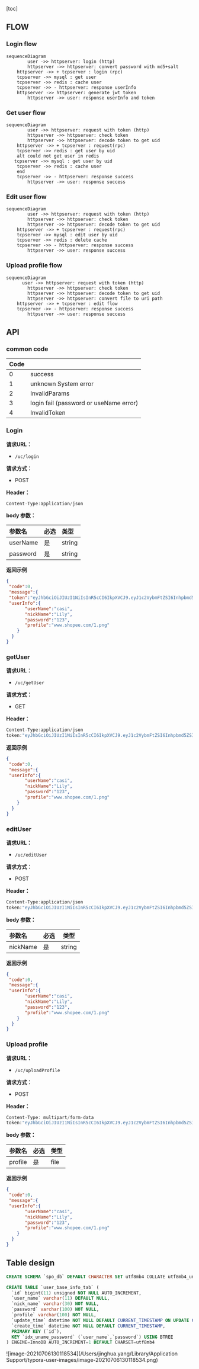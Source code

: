 [toc]



## FLOW

### Login flow

```mermaid
sequenceDiagram
		user ->> httpserver: login (http)
		httpserver ->> httpserver: convert password with md5+salt
    httpserver ->> + tcpserver : login (rpc)
    tcpserver ->> mysql : get user
    tcpserver ->> redis : cache user
    tcpserver ->> - httpserver: response userInfo
    httpserver ->> httpserver: generate jwt token
 		httpserver ->> user: response userInfo and token
```

### Get user flow

```mermaid
sequenceDiagram
		user ->> httpserver: request with token (http)
		httpserver ->> httpserver: check token
		httpserver ->> httpserver: decode token to get uid
    httpserver ->> + tcpserver : request(rpc)
    tcpserver ->> redis : get user by uid
    alt could not get user in redis
   tcpserver ->> mysql : get user by uid
    tcpserver ->> redis : cache user
	end
    tcpserver ->> - httpserver: response success
 		httpserver ->> user: response success
```



### Edit user flow

```mermaid
sequenceDiagram
		user ->> httpserver: request with token (http)
		httpserver ->> httpserver: check token
		httpserver ->> httpserver: decode token to get uid
    httpserver ->> + tcpserver : request(rpc)
    tcpserver ->> mysql : edit user by uid
    tcpserver ->> redis : delete cache
    tcpserver ->> - httpserver: response success
 		httpserver ->> user: response success
```



### Upload profile flow

```mermaid
sequenceDiagram
	  user ->> httpserver: request with token (http)
		httpserver ->> httpserver: check token
		httpserver ->> httpserver: decode token to get uid
		httpserver ->> httpserver: convert file to uri path
    httpserver ->> + tcpserver : edit flow 
    tcpserver ->> - httpserver: response success
 		httpserver ->> user: response success
```



## API

### common code

| Code |                                        |
| ---- | -------------------------------------- |
| 0    | success                                |
| 1    | unknown System error                   |
| 2    | InvalidParams                          |
| 3    | login fail (password or useName error) |
| 4    | InvalidToken                           |

### Login

**请求URL：** 

- ` /uc/login `

**请求方式：**

- POST 

**Header：**

```js
Content-Type:application/json
```

**body 参数：** 

| 参数名   | 必选 | 类型   |
| :------- | :--- | :----- |
| userName | 是   | string |
| password | 是   | string |


**返回示例**

``` json
{
 "code":0,
 "message":{
 "token":"eyJhbGciOiJIUzI1NiIsInR5cCI6IkpXVCJ9.eyJ1c2VybmFtZSI6Inhpbmd5ZSIsInBhc3N3b3JkIjoiMTIzNDU2IiwiZXhwIjoxNjA2MzAwOTQ4LCJpc3MiOiJnaW4tYmxvZyJ9.Nv6e46XYoKfRjlgCBYnajB_CIRzZKepf09cw6KP3kck",
 "userInfo":{
       "userName":"casi",
       "nickName":"Lily",
       "password":"123",
       "profile":"www.shopee.com/1.png"
    }
  }
}
```

### getUser

**请求URL：** 

- ` /uc/getUser `

**请求方式：**

- GET 

**Header：**

```js
Content-Type:application/json
token:"eyJhbGciOiJIUzI1NiIsInR5cCI6IkpXVCJ9.eyJ1c2VybmFtZSI6Inhpbmd5ZSIsInBhc3N3b3JkIjoiMTIzNDU2IiwiZXhwIjoxN jA2MzAwOTQ4LCJpc3MiOiJnaW4tYmxvZyJ9.Nv6e46XYoKfRjlgCBYnajB_CIRzZKepf09cw6KP3kck"
```

**返回示例**

``` json
{
 "code":0,
 "message":{
 "userInfo":{
       "userName":"casi",
       "nickName":"Lily",
       "password":"123",
       "profile":"www.shopee.com/1.png"
    }
  }
}
```

### editUser

**请求URL：** 

- ` /uc/editUser `

**请求方式：**

- POST 

**Header：**

```js
Content-Type:application/json
token:"eyJhbGciOiJIUzI1NiIsInR5cCI6IkpXVCJ9.eyJ1c2VybmFtZSI6Inhpbmd5ZSIsInBhc3N3b3JkIjoiMTIzNDU2IiwiZXhwIjoxN jA2MzAwOTQ4LCJpc3MiOiJnaW4tYmxvZyJ9.Nv6e46XYoKfRjlgCBYnajB_CIRzZKepf09cw6KP3kck"
```

**body 参数：** 

| 参数名   | 必选 | 类型   |
| :------- | :--- | ------ |
| nickName | 是   | string |

**返回示例**

``` json
{
 "code":0,
 "message":{
 "userInfo":{
       "userName":"casi",
       "nickName":"Lily",
       "password":"123",
       "profile":"www.shopee.com/1.png"
    }
  }
}
```

### Upload profile

**请求URL：** 

- ` /uc/uploadProfile `

**请求方式：**

- POST 

**Header：**

```js
Content-Type: multipart/form-data
token:"eyJhbGciOiJIUzI1NiIsInR5cCI6IkpXVCJ9.eyJ1c2VybmFtZSI6Inhpbmd5ZSIsInBhc3N3b3JkIjoiMTIzNDU2IiwiZXhwIjoxN jA2MzAwOTQ4LCJpc3MiOiJnaW4tYmxvZyJ9.Nv6e46XYoKfRjlgCBYnajB_CIRzZKepf09cw6KP3kck"
```

**body 参数：** 

| 参数名  | 必选 | 类型 |
| :------ | :--- | ---- |
| profile | 是   | file |

**返回示例**

``` json
{
 "code":0,
 "message":{
 "userInfo":{
       "userName":"casi",
       "nickName":"Lily",
       "password":"123",
       "profile":"www.shopee.com/1.png"
    }
  }
}
```



## Table design

```sql
CREATE SCHEMA `spo_db` DEFAULT CHARACTER SET utf8mb4 COLLATE utf8mb4_unicode_ci ;

CREATE TABLE `user_base_info_tab` (
  `id` bigint(11) unsigned NOT NULL AUTO_INCREMENT,
  `user_name` varchar(11) DEFAULT NULL,
  `nick_name` varchar(30) NOT NULL,
  `password` varchar(100) NOT NULL,
  `profile` varchar(100) NOT NULL,
  `update_time` datetime NOT NULL DEFAULT CURRENT_TIMESTAMP ON UPDATE CURRENT_TIMESTAMP,
  `create_time` datetime NOT NULL DEFAULT CURRENT_TIMESTAMP,
  PRIMARY KEY (`id`),
  KEY `idx_uname_password` (`user_name`,`password`) USING BTREE
) ENGINE=InnoDB AUTO_INCREMENT=1 DEFAULT CHARSET=utf8mb4
```



![image-20210706130118534](/Users/jinghua.yang/Library/Application Support/typora-user-images/image-20210706130118534.png)
